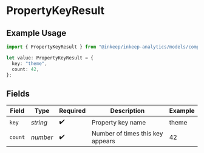 # PropertyKeyResult

## Example Usage

```typescript
import { PropertyKeyResult } from "@inkeep/inkeep-analytics/models/components";

let value: PropertyKeyResult = {
  key: "theme",
  count: 42,
};
```

## Fields

| Field                            | Type                             | Required                         | Description                      | Example                          |
| -------------------------------- | -------------------------------- | -------------------------------- | -------------------------------- | -------------------------------- |
| `key`                            | *string*                         | :heavy_check_mark:               | Property key name                | theme                            |
| `count`                          | *number*                         | :heavy_check_mark:               | Number of times this key appears | 42                               |